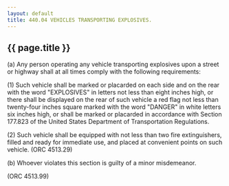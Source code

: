 ```yaml
---
layout: default 
title: 440.04 VEHICLES TRANSPORTING EXPLOSIVES.
---
```


{{ page.title }}
----------------

​(a) Any person operating any vehicle transporting explosives upon a
street or highway shall at all times comply with the following
requirements:

​(1) Such vehicle shall be marked or placarded on each side and on the
rear with the word "EXPLOSIVES" in letters not less than eight inches
high, or there shall be displayed on the rear of such vehicle a red flag
not less than twenty-four inches square marked with the word "DANGER" in
white letters six inches high, or shall be marked or placarded in
accordance with Section 177.823 of the United States Department of
Transportation Regulations.

​(2) Such vehicle shall be equipped with not less than two fire
extinguishers, filled and ready for immediate use, and placed at
convenient points on such vehicle. (ORC 4513.29)

​(b) Whoever violates this section is guilty of a minor misdemeanor.

(ORC 4513.99)
